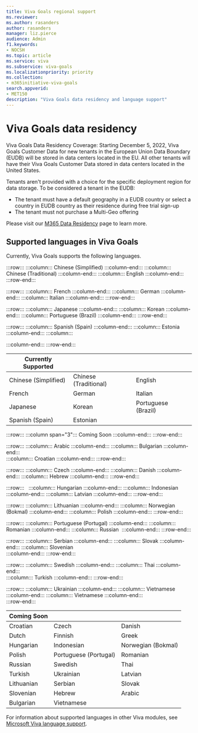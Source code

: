 ```yaml
---
title: Viva Goals regional support
ms.reviewer: 
ms.author: rasanders
author: rasanders
manager: liz.pierce
audience: Admin
f1.keywords:
- NOCSH
ms.topic: article
ms.service: viva
ms.subservice: viva-goals
ms.localizationpriority: priority
ms.collection:  
- m365initiative-viva-goals  
search.appverid:
- MET150
description: "Viva Goals data residency and language support"
---
```


# Viva Goals data residency

Viva Goals Data Residency Coverage: Starting December 5, 2022, Viva Goals Customer Data for new tenants in the European Union Data Boundary (EUDB) will be stored in data centers located in the EU. All other tenants will have their Viva Goals Customer Data stored in data centers located in the United States. 

Tenants aren't provided with a choice for the specific deployment region for data storage. To be considered a tenant in the EUDB:

- The tenant must have a default geography in a EUDB country or select a country in EUDB country as their residence during free trial sign-up
- The tenant must not purchase a Multi-Geo offering 

Please visit our [M365 Data Residency](/microsoft-365/enterprise/o365-data-locations) page to learn more.

## Supported languages in Viva Goals

Currently, Viva Goals supports the following languages. 

:::row:::
   :::column:::
      Chinese (Simplified)
   :::column-end:::
   :::column:::
      Chinese (Traditional)
   :::column-end:::
   :::column:::
      English
   :::column-end:::
:::row-end:::

:::row:::
   :::column:::
      French
   :::column-end:::
   :::column:::
      German
   :::column-end:::
   :::column:::
      Italian
   :::column-end:::
:::row-end:::

:::row:::
   :::column:::
      Japanese
   :::column-end:::
   :::column:::
      Korean
   :::column-end:::
   :::column:::
      Portuguese (Brazil)
   :::column-end:::
:::row-end:::

:::row:::
   :::column:::
      Spanish (Spain)
   :::column-end:::
   :::column:::
      Estonia
   :::column-end:::
   :::column:::
      
   :::column-end:::
:::row-end:::

<!--Original table begin-->
|Currently Supported  | | |
|---|---|---|
Chinese (Simplified)|Chinese (Traditional)|English
French|German|Italian
Japanese|Korean|Portuguese (Brazil)|
Spanish (Spain)| Estonian |

<!--Original table end-->

:::row:::
   :::column span="3":::
      Coming Soon
   :::column-end:::
:::row-end:::

:::row:::
   :::column:::
        Arabic
   :::column-end:::
   :::column:::
       Bulgarian
   :::column-end:::   
   :::column:::
      Croatian
   :::column-end:::
  :::row-end:::

:::row:::
 :::column:::
      Czech
   :::column-end:::
   :::column:::
      Danish
   :::column-end:::
      :::column:::
     Hebrew
   :::column-end:::
:::row-end:::

:::row:::  
   :::column:::
      Hungarian
   :::column-end:::
   :::column:::
      Indonesian
   :::column-end:::
   :::column:::
      Latvian
   :::column-end:::
:::row-end:::

:::row:::
   :::column:::
      Lithuanian
   :::column-end:::
   :::column:::
      Norwegian (Bokmal)
   :::column-end:::
   :::column:::
      Polish
   :::column-end:::
 :::row-end:::

:::row:::
  :::column:::
      Portuguese (Portugal)
   :::column-end:::
   :::column:::
      Romanian
   :::column-end:::
   :::column:::
      Russian 
   :::column-end:::
:::row-end:::

:::row:::
   :::column:::
     Serbian
   :::column-end:::
   :::column:::
     Slovak 
   :::column-end:::
   :::column:::
     Slovenian   
   :::column-end:::
:::row-end:::

:::row:::
   :::column:::
     Swedish
   :::column-end:::
   :::column:::
     Thai
   :::column-end:::   
   :::column:::
     Turkish
   :::column-end:::
:::row-end:::

:::row:::
   :::column:::
      Ukrainian
   :::column-end:::
   :::column:::
     Vietnamese
   :::column-end::: 
   :::column:::
     Vietnamese
   :::column-end:::   
:::row-end:::

<!--Original table begins-->

|Coming Soon | | |
|---|---|---|
Croatian|Czech|Danish
Dutch|Finnish|Greek
Hungarian|Indonesian|Norwegian (Bokmal)|
Polish|Portuguese (Portugal)|Romanian 
Russian|Swedish|Thai 
Turkish|Ukrainian|Latvian |
Lithuanian| Serbian| Slovak|
Slovenian |Hebrew |Arabic |
Bulgarian |Vietnamese

<!--Original table end-->

For information about supported languages in other Viva modules, see [Microsoft Viva language support](../viva-language-support.md).
